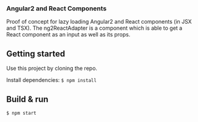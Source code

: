 ### Angular2 and React Components

Proof of concept for lazy loading Angular2 and React components (in JSX and TSX). The ng2ReactAdapter is a component which is able to get a React component as an input as well as its props.

## Getting started

Use this project by cloning the repo.

Install dependencies:
`
$ npm install
`

## Build & run
`
$ npm start
`
